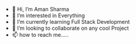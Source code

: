 - 👋 Hi, I’m Aman Sharma
- 👀 I’m interested in Everything
- 🌱 I’m currently learning Full Stack Development
- 💞️ I’m looking to collaborate on any cool Project
- 📫 how to reach me.....

<!---
itsamansharma/itsamansharma is a ✨ special ✨ repository because its `README.md` (this file) appears on your GitHub profile.
You can click the Preview link to take a look at your changes.
--->
